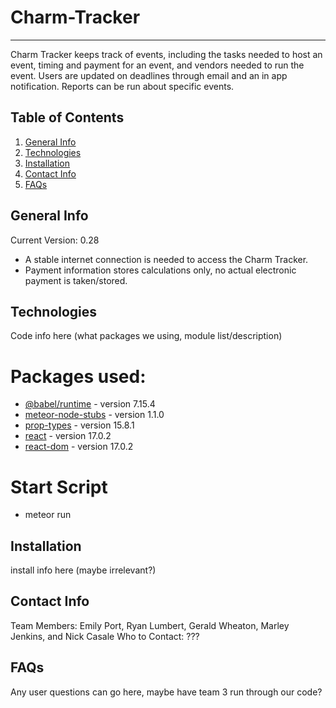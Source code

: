 # Charm-Tracker
****************
Charm Tracker keeps track of events, including the tasks needed to host an event, timing and payment for an event, and vendors needed to run the event. Users are updated on deadlines through email and an in app notification. Reports can be run about specific events.

## Table of Contents
1. [General Info](#general-info)
2. [Technologies](#technologies)
3. [Installation](#installation)
4. [Contact Info](#contact-info)
5. [FAQs](#faqs)

## General Info
Current Version: 0.28
* A stable internet connection is needed to access the Charm Tracker.
* Payment information stores calculations only, no actual electronic payment is taken/stored.


## Technologies
Code info here (what packages we using, module list/description)
# Packages used:
* [@babel/runtime](https://babeljs.io/docs/en/babel-runtime) - version 7.15.4
* [meteor-node-stubs](https://github.com/meteor/node-stubs) - version 1.1.0
* [prop-types](https://www.npmjs.com/package/prop-types) - version 15.8.1
* [react](https://www.npmjs.com/package/react) - version 17.0.2
* [react-dom](https://www.npmjs.com/package/react-dom) - version 17.0.2

# Start Script
* meteor run

## Installation
install info here (maybe irrelevant?)

## Contact Info
Team Members: Emily Port, Ryan Lumbert, Gerald Wheaton, Marley Jenkins, and Nick Casale
Who to Contact: ???

## FAQs
Any user questions can go here, maybe have team 3 run through our code?
